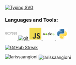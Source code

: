 <a href="https://git.io/typing-svg"><img src="https://readme-typing-svg.herokuapp.com?font=IBM+Plex+Mono&size=30&pause=1000&color=AA0FB7&width=600&lines=Hi+%F0%9F%91%8B+I'm+Larissa+Angioni!" alt="Typing SVG" /></a>

<h3 align="left">Languages and Tools:</h3>
<p align="left"> <a href="https://expressjs.com" target="_blank" rel="noreferrer"> <img src="https://raw.githubusercontent.com/devicons/devicon/master/icons/express/express-original-wordmark.svg" alt="express" width="40" height="40"/> </a> <a href="https://git-scm.com/" target="_blank" rel="noreferrer"> <img src="https://www.vectorlogo.zone/logos/git-scm/git-scm-icon.svg" alt="git" width="40" height="40"/> </a> <a href="https://developer.mozilla.org/en-US/docs/Web/JavaScript" target="_blank" rel="noreferrer"> <img src="https://raw.githubusercontent.com/devicons/devicon/master/icons/javascript/javascript-original.svg" alt="javascript" width="40" height="40"/> </a> <a href="https://nodejs.org" target="_blank" rel="noreferrer"> <img src="https://raw.githubusercontent.com/devicons/devicon/master/icons/nodejs/nodejs-original-wordmark.svg" alt="nodejs" width="40" height="40"/> </a> <a href="https://www.python.org" target="_blank" rel="noreferrer"> <img src="https://raw.githubusercontent.com/devicons/devicon/master/icons/python/python-original.svg" alt="python" width="40" height="40"/> </a> </p>

[![GitHub Streak](https://streak-stats.demolab.com?user=larissaangioni&theme=github-green-purple&border_radius=40&locale=pt_BR&date_format=j%20M%5B%20Y%5D)](https://git.io/streak-stats)


<p><img align="left" src="https://github-readme-stats.vercel.app/api/top-langs?username=larissaangioni&show_icons=true&theme=radical&title_color=d40292&text_color=cf079a&bg_color=000000&hide_border=true&locale=en&layout=compact" alt="larissaangioni" /></p>

<p>&nbsp;<img align="center" src="https://github-readme-stats.vercel.app/api?username=larissaangioni&show_icons=true&theme=radical&title_color=2bff00&text_color=cf079a&bg_color=000000&hide_border=true&locale=pt-br" alt="larissaangioni" /></p>

